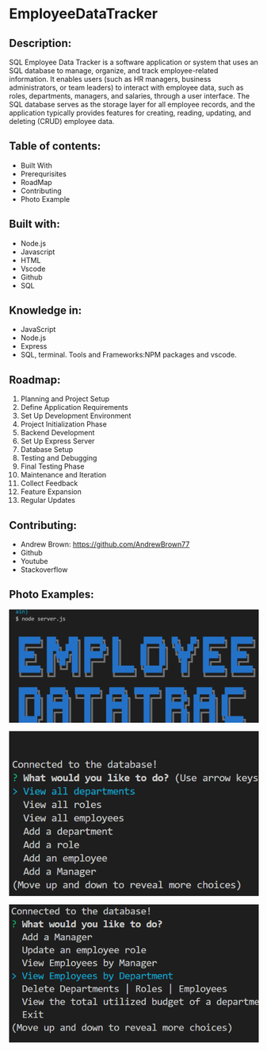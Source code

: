# EmployeeDataTracker

## Description:
 SQL Employee Data Tracker is a software application or system that uses an SQL database to manage, organize, and track employee-related information. It enables users (such as HR managers, business administrators, or team leaders) to interact with employee data, such as roles, departments, managers, and salaries, through a user interface. The SQL database serves as the storage layer for all employee records, and the application typically provides features for creating, reading, updating, and deleting (CRUD) employee data.

## Table of contents: 
- Built With 
- Prerequrisites 
- RoadMap 
- Contributing 
- Photo Example

## Built with: 
- Node.js 
- Javascript 
- HTML 
- Vscode 
- Github
- SQL

## Knowledge in: 
- JavaScript
- Node.js
- Express
- SQL, terminal. Tools and Frameworks:NPM packages and vscode.

## Roadmap: 

1. Planning and Project Setup 
2. Define Application Requirements 
3. Set Up Development Environment 
4. Project Initialization Phase 
5. Backend Development 
6. Set Up Express Server 
7. Database Setup 
8. Testing and Debugging 
9. Final Testing Phase 
10. Maintenance and Iteration 
11. Collect Feedback 
12. Feature Expansion 
13. Regular Updates

## Contributing:
- Andrew Brown: https://github.com/AndrewBrown77
- Github
- Youtube
- Stackoverflow

## Photo Examples:

![alt text](<assets/Screenshot 2024-11-10 134028.png>)

![alt text](<assets/Screenshot 2024-11-10 134145.png>)

![alt text](<assets/Screenshot 2024-11-10 134207.png>)